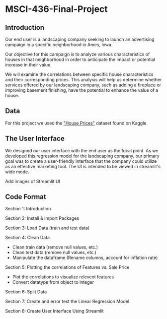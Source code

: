 # MSCI-436-Final-Project

## Introduction
Our end user is a landscaping company seeking to launch an advertising campaign in a specific neighborhood in Ames, Iowa.

Our objective for this campaign is to analyze various characteristics of houses in that neighborhood in order to anticipate the impact or potential increase in their value.

We will examine the correlations between specific house characteristics and their corresponding prices. This analysis will help us determine whether services offered by our landscaping company, such as adding a fireplace or improving basement finishing, have the potential to enhance the value of a house.

## Data
For this project we used the ["House Prices"](https://www.kaggle.com/competitions/house-prices-advanced-regression-techniques/overview) dataset found on Kaggle.

## The User Interface 
We designed our user interface with the end user as the focal point. As we developed this regression model for the landscaping company, our primary goal was to create a user-friendly interface that the company could utilize as an effective marketing tool. The UI is intended to be viewed in streamlit's wide mode.

Add images of Streamlit UI

## Code Format 
Section 1: Introduction 

Section 2: Install & Import Packages

Section 3: Load Data (train and test data)

Section 4: Clean Data 
  - Clean train data (remove null values, etc.)
  - Clean test data (remove null values, etc.)
  - Manipulate the dataframe (Rename columns, account for inflation rate)

Section 5: Plotting the correlations of Features vs. Sale Price
  - Plot the correlations to visualize relevent features
  - Convert datatype from object to integer

Section 6: Split Data

Section 7: Create and error test the Linear Regression Model

Section 8: Create User Interface Using Streamlit


